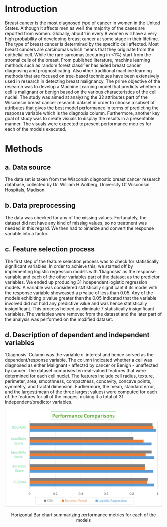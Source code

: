 # Introduction
Breast cancer is the most diagnosed type of cancer in women in the United States. Although it affects men as well, the majority of the cases are reported from women. Globally, about 1 in every 8 women will have a very high probability of developing breast cancer at some stage in their lifetime. The type of breast cancer is determined by the specific cell affected. Most breast cancers are carcinomas which means that they originate  from the epithelial cell. While the rare sarcomas (occuring in <1%) start from the stromal cells of the breast. From published literature, machine learning methods such as random forest classifier has aided breast cancer diagnosing and prognosticating. Also other traditional machine learning methods that are focused on tree-based techniques have been extensively used in research in detecting breast malignancy.
The prime objective of the research was to develop a Machine Learning model that predicts whether a cell is malignant or benign based on the various characteristics of the cell nuclei. The study was aimed at analyzing the 32 attributes part of the Wisconsin breast cancer research dataset in order to choose a subset of attributes that gives the best model performance in terms of predicting the response variable which is the diagnosis column. Furthermore, another key goal of study was to create visuals to display the results in a presentable manner. The visuals were expected to present performance metrics for each of the models executed. 

# Methods
## a. Data source
The data set is taken from the Wisconsin diagnostic breast cancer research database, collected by Dr. William H Wolberg, University Of Wisconsin Hospitals, Madison. 
## b. Data preprocessing
The data was checked for any of the missing values. Fortunately, the dataset did not have any kind of missing values, so no treatment was needed in this regard. We then had to binarize and convert the response variable into a factor. 
##  c. Feature selection process
The first step of the feature selection process was to check for statistically significant variables. In order to achieve this, we started off by implementing logistic regression models with ‘Diagnosis’ as the response variable and each of the other variables part of the dataset as the predictor variables. We ended up producing 31 independent logistic regression models. A variable was considered statistically significant if its model with the response variable showcased a p value of less than 0.05. Any of the models exhibiting p value greater than the 0.05  indicated that the variable involved did not hold any predictive value and was hence statistically insignificant. This process helped us eliminate 7 statistically insignificant variables. The variables were removed from the dataset and the later part of the analysis was performed on the modified dataset. 
## d.	Description of dependent and independent variables
‘Diagnosis’ Column was the variable of interest and hence served as the dependent/response variable. The column indicated whether a cell was diagnosed as either Malignant - affected by cancer or Benign - unaffected by cancer. The dataset comprises ten real-valued features that were determined for each cell nuclei. The features include cell radius, texture, perimeter, area, smoothness, compactness, concavity, concave points, symmetry, and fractal dimension. Furthermore, the mean, standard error, and the largest(mean of the three largest values) were computed for each of the features for all of the images, making it a total of 31 independent/predictor variables. 


![](Health_Analytics_Project/performance_comparisions.png)
<p align="center">Horizontal Bar chart summarizing performance metrics for each of the models </p>
